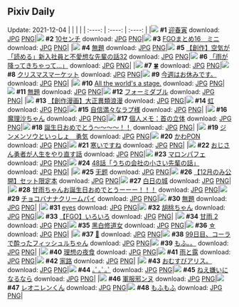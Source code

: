 ## Pixiv Daily
Update: 2021-12-04
|      |      |      |
| :----: | :----: | :----: |
|![](https://pixiv.microyu.workers.dev/c/240x480/img-master/img/2021/12/02/00/00/10/94505020_p0_master1200.jpg) **#1** [迎春寅](https://www.pixiv.net/artworks/94505020) download: [JPG](https://pixiv.microyu.workers.dev/img-original/img/2021/12/02/00/00/10/94505020_p0.jpg) [PNG](https://pixiv.microyu.workers.dev/img-original/img/2021/12/02/00/00/10/94505020_p0.png)|![](https://pixiv.microyu.workers.dev/c/240x480/img-master/img/2021/12/02/19/47/46/94518519_p0_master1200.jpg) **#2** [10センチ](https://www.pixiv.net/artworks/94518519) download: [JPG](https://pixiv.microyu.workers.dev/img-original/img/2021/12/02/19/47/46/94518519_p0.jpg) [PNG](https://pixiv.microyu.workers.dev/img-original/img/2021/12/02/19/47/46/94518519_p0.png)|![](https://pixiv.microyu.workers.dev/c/240x480/img-master/img/2021/12/02/07/15/31/94510097_p0_master1200.jpg) **#3** [FGOまとめ16　ミニ](https://www.pixiv.net/artworks/94510097) download: [JPG](https://pixiv.microyu.workers.dev/img-original/img/2021/12/02/07/15/31/94510097_p0.jpg) [PNG](https://pixiv.microyu.workers.dev/img-original/img/2021/12/02/07/15/31/94510097_p0.png)|
|![](https://pixiv.microyu.workers.dev/c/240x480/img-master/img/2021/12/02/00/00/05/94504960_p0_master1200.jpg) **#4** [無題](https://www.pixiv.net/artworks/94504960) download: [JPG](https://pixiv.microyu.workers.dev/img-original/img/2021/12/02/00/00/05/94504960_p0.jpg) [PNG](https://pixiv.microyu.workers.dev/img-original/img/2021/12/02/00/00/05/94504960_p0.png)|![](https://pixiv.microyu.workers.dev/c/240x480/img-master/img/2021/12/02/18/24/48/94517099_p0_master1200.jpg) **#5** [【創作】空気が「読める」新入社員と不愛想な先輩の話32](https://www.pixiv.net/artworks/94517099) download: [JPG](https://pixiv.microyu.workers.dev/img-original/img/2021/12/02/18/24/48/94517099_p0.jpg) [PNG](https://pixiv.microyu.workers.dev/img-original/img/2021/12/02/18/24/48/94517099_p0.png)|![](https://pixiv.microyu.workers.dev/c/240x480/img-master/img/2021/12/02/00/18/38/94505675_p0_master1200.jpg) **#6** [「雨が降ってきちゃって…」](https://www.pixiv.net/artworks/94505675) download: [JPG](https://pixiv.microyu.workers.dev/img-original/img/2021/12/02/00/18/38/94505675_p0.jpg) [PNG](https://pixiv.microyu.workers.dev/img-original/img/2021/12/02/00/18/38/94505675_p0.png)|
|![](https://pixiv.microyu.workers.dev/c/240x480/img-master/img/2021/12/03/00/03/03/94524644_p0_master1200.jpg) **#7** [🍀](https://www.pixiv.net/artworks/94524644) download: [JPG](https://pixiv.microyu.workers.dev/img-original/img/2021/12/03/00/03/03/94524644_p0.jpg) [PNG](https://pixiv.microyu.workers.dev/img-original/img/2021/12/03/00/03/03/94524644_p0.png)|![](https://pixiv.microyu.workers.dev/c/240x480/img-master/img/2021/12/03/07/30/00/94529545_p0_master1200.jpg) **#8** [クリスマスマーケット](https://www.pixiv.net/artworks/94529545) download: [JPG](https://pixiv.microyu.workers.dev/img-original/img/2021/12/03/07/30/00/94529545_p0.jpg) [PNG](https://pixiv.microyu.workers.dev/img-original/img/2021/12/03/07/30/00/94529545_p0.png)|![](https://pixiv.microyu.workers.dev/c/240x480/img-master/img/2021/12/03/18/37/15/94536680_p0_master1200.jpg) **#9** [今週はお休みです。](https://www.pixiv.net/artworks/94536680) download: [JPG](https://pixiv.microyu.workers.dev/img-original/img/2021/12/03/18/37/15/94536680_p0.jpg) [PNG](https://pixiv.microyu.workers.dev/img-original/img/2021/12/03/18/37/15/94536680_p0.png)|
|![](https://pixiv.microyu.workers.dev/c/240x480/img-master/img/2021/12/02/22/43/52/94522548_p0_master1200.jpg) **#10** [All the world's a stage.](https://www.pixiv.net/artworks/94522548) download: [JPG](https://pixiv.microyu.workers.dev/img-original/img/2021/12/02/22/43/52/94522548_p0.jpg) [PNG](https://pixiv.microyu.workers.dev/img-original/img/2021/12/02/22/43/52/94522548_p0.png)|![](https://pixiv.microyu.workers.dev/c/240x480/img-master/img/2021/12/02/09/14/57/94511015_p0_master1200.jpg) **#11** [無題](https://www.pixiv.net/artworks/94511015) download: [JPG](https://pixiv.microyu.workers.dev/img-original/img/2021/12/02/09/14/57/94511015_p0.jpg) [PNG](https://pixiv.microyu.workers.dev/img-original/img/2021/12/02/09/14/57/94511015_p0.png)|![](https://pixiv.microyu.workers.dev/c/240x480/img-master/img/2021/12/03/00/00/08/94524412_p0_master1200.jpg) **#12** [フォーミダブル](https://www.pixiv.net/artworks/94524412) download: [JPG](https://pixiv.microyu.workers.dev/img-original/img/2021/12/03/00/00/08/94524412_p0.jpg) [PNG](https://pixiv.microyu.workers.dev/img-original/img/2021/12/03/00/00/08/94524412_p0.png)|
|![](https://pixiv.microyu.workers.dev/c/240x480/img-master/img/2021/12/03/01/36/00/94526603_p0_master1200.jpg) **#13** [【創作漫画】大正異類浪漫](https://www.pixiv.net/artworks/94526603) download: [JPG](https://pixiv.microyu.workers.dev/img-original/img/2021/12/03/01/36/00/94526603_p0.jpg) [PNG](https://pixiv.microyu.workers.dev/img-original/img/2021/12/03/01/36/00/94526603_p0.png)|![](https://pixiv.microyu.workers.dev/c/240x480/img-master/img/2021/12/03/00/00/07/94524402_p0_master1200.jpg) **#14** [虹](https://www.pixiv.net/artworks/94524402) download: [JPG](https://pixiv.microyu.workers.dev/img-original/img/2021/12/03/00/00/07/94524402_p0.jpg) [PNG](https://pixiv.microyu.workers.dev/img-original/img/2021/12/03/00/00/07/94524402_p0.png)|![](https://pixiv.microyu.workers.dev/c/240x480/img-master/img/2021/12/03/00/00/06/94524397_p0_master1200.jpg) **#15** [自信満々なラプ様](https://www.pixiv.net/artworks/94524397) download: [JPG](https://pixiv.microyu.workers.dev/img-original/img/2021/12/03/00/00/06/94524397_p0.jpg) [PNG](https://pixiv.microyu.workers.dev/img-original/img/2021/12/03/00/00/06/94524397_p0.png)|
|![](https://pixiv.microyu.workers.dev/c/240x480/img-master/img/2021/12/03/00/36/49/94525505_p0_master1200.jpg) **#16** [魔理沙ちゃん](https://www.pixiv.net/artworks/94525505) download: [JPG](https://pixiv.microyu.workers.dev/img-original/img/2021/12/03/00/36/49/94525505_p0.jpg) [PNG](https://pixiv.microyu.workers.dev/img-original/img/2021/12/03/00/36/49/94525505_p0.png)|![](https://pixiv.microyu.workers.dev/c/240x480/img-master/img/2021/12/03/09/00/00/94530223_p0_master1200.jpg) **#17** [個人メモ：首の立体](https://www.pixiv.net/artworks/94530223) download: [JPG](https://pixiv.microyu.workers.dev/img-original/img/2021/12/03/09/00/00/94530223_p0.jpg) [PNG](https://pixiv.microyu.workers.dev/img-original/img/2021/12/03/09/00/00/94530223_p0.png)|![](https://pixiv.microyu.workers.dev/c/240x480/img-master/img/2021/12/02/13/47/39/94513539_p0_master1200.jpg) **#18** [誕生日おめでとう～～～～！！](https://www.pixiv.net/artworks/94513539) download: [JPG](https://pixiv.microyu.workers.dev/img-original/img/2021/12/02/13/47/39/94513539_p0.jpg) [PNG](https://pixiv.microyu.workers.dev/img-original/img/2021/12/02/13/47/39/94513539_p0.png)|
|![](https://pixiv.microyu.workers.dev/c/240x480/img-master/img/2021/12/03/19/00/06/94537104_p0_master1200.jpg) **#19** [ジンメンソウといっしょ　勇気](https://www.pixiv.net/artworks/94537104) download: [JPG](https://pixiv.microyu.workers.dev/img-original/img/2021/12/03/19/00/06/94537104_p0.jpg) [PNG](https://pixiv.microyu.workers.dev/img-original/img/2021/12/03/19/00/06/94537104_p0.png)|![](https://pixiv.microyu.workers.dev/c/240x480/img-master/img/2021/12/02/02/48/23/94508123_p0_master1200.jpg) **#20** [かわPON](https://www.pixiv.net/artworks/94508123) download: [JPG](https://pixiv.microyu.workers.dev/img-original/img/2021/12/02/02/48/23/94508123_p0.jpg) [PNG](https://pixiv.microyu.workers.dev/img-original/img/2021/12/02/02/48/23/94508123_p0.png)|![](https://pixiv.microyu.workers.dev/c/240x480/img-master/img/2021/12/02/00/00/05/94504966_p0_master1200.jpg) **#21** [寒いですね](https://www.pixiv.net/artworks/94504966) download: [JPG](https://pixiv.microyu.workers.dev/img-original/img/2021/12/02/00/00/05/94504966_p0.jpg) [PNG](https://pixiv.microyu.workers.dev/img-original/img/2021/12/02/00/00/05/94504966_p0.png)|
|![](https://pixiv.microyu.workers.dev/c/240x480/img-master/img/2021/12/02/17/30/21/94516155_p0_master1200.jpg) **#22** [おじさん勇者が人生をやり直す話](https://www.pixiv.net/artworks/94516155) download: [JPG](https://pixiv.microyu.workers.dev/img-original/img/2021/12/02/17/30/21/94516155_p0.jpg) [PNG](https://pixiv.microyu.workers.dev/img-original/img/2021/12/02/17/30/21/94516155_p0.png)|![](https://pixiv.microyu.workers.dev/c/240x480/img-master/img/2021/12/02/22/16/04/94521896_p0_master1200.jpg) **#23** [マロンパフェ](https://www.pixiv.net/artworks/94521896) download: [JPG](https://pixiv.microyu.workers.dev/img-original/img/2021/12/02/22/16/04/94521896_p0.jpg) [PNG](https://pixiv.microyu.workers.dev/img-original/img/2021/12/02/22/16/04/94521896_p0.png)|![](https://pixiv.microyu.workers.dev/c/240x480/img-master/img/2021/12/03/17/30/01/94535496_p0_master1200.jpg) **#24** [48話「うちの会社の小さい先輩の話」](https://www.pixiv.net/artworks/94535496) download: [JPG](https://pixiv.microyu.workers.dev/img-original/img/2021/12/03/17/30/01/94535496_p0.jpg) [PNG](https://pixiv.microyu.workers.dev/img-original/img/2021/12/03/17/30/01/94535496_p0.png)|
|![](https://pixiv.microyu.workers.dev/c/240x480/img-master/img/2021/12/02/19/42/00/94518429_p0_master1200.jpg) **#25** [无题](https://www.pixiv.net/artworks/94518429) download: [JPG](https://pixiv.microyu.workers.dev/img-original/img/2021/12/02/19/42/00/94518429_p0.jpg) [PNG](https://pixiv.microyu.workers.dev/img-original/img/2021/12/02/19/42/00/94518429_p0.png)|![](https://pixiv.microyu.workers.dev/c/240x480/img-master/img/2021/12/02/01/08/09/94506717_p0_master1200.jpg) **#26** [【12月のみ公開】セット限定本](https://www.pixiv.net/artworks/94506717) download: [JPG](https://pixiv.microyu.workers.dev/img-original/img/2021/12/02/01/08/09/94506717_p0.jpg) [PNG](https://pixiv.microyu.workers.dev/img-original/img/2021/12/02/01/08/09/94506717_p0.png)|![](https://pixiv.microyu.workers.dev/c/240x480/img-master/img/2021/12/02/18/19/35/94517035_p0_master1200.jpg) **#27** [白日の城](https://www.pixiv.net/artworks/94517035) download: [JPG](https://pixiv.microyu.workers.dev/img-original/img/2021/12/02/18/19/35/94517035_p0.jpg) [PNG](https://pixiv.microyu.workers.dev/img-original/img/2021/12/02/18/19/35/94517035_p0.png)|
|![](https://pixiv.microyu.workers.dev/c/240x480/img-master/img/2021/12/02/07/10/44/94510053_p0_master1200.jpg) **#28** [甘雨ちゃんお誕生日おめでとうーーー！！！](https://www.pixiv.net/artworks/94510053) download: [JPG](https://pixiv.microyu.workers.dev/img-original/img/2021/12/02/07/10/44/94510053_p0.jpg) [PNG](https://pixiv.microyu.workers.dev/img-original/img/2021/12/02/07/10/44/94510053_p0.png)|![](https://pixiv.microyu.workers.dev/c/240x480/img-master/img/2021/12/03/20/30/01/94538780_p0_master1200.jpg) **#29** [チョコバナナクリームパイ](https://www.pixiv.net/artworks/94538780) download: [JPG](https://pixiv.microyu.workers.dev/img-original/img/2021/12/03/20/30/01/94538780_p0.jpg) [PNG](https://pixiv.microyu.workers.dev/img-original/img/2021/12/03/20/30/01/94538780_p0.png)|![](https://pixiv.microyu.workers.dev/c/240x480/img-master/img/2021/12/02/01/00/00/94506570_p0_master1200.jpg) **#30** [無題](https://www.pixiv.net/artworks/94506570) download: [JPG](https://pixiv.microyu.workers.dev/img-original/img/2021/12/02/01/00/00/94506570_p0.jpg) [PNG](https://pixiv.microyu.workers.dev/img-original/img/2021/12/02/01/00/00/94506570_p0.png)|
|![](https://pixiv.microyu.workers.dev/c/240x480/img-master/img/2021/12/02/01/27/34/94507045_p0_master1200.jpg) **#31** [eyes](https://www.pixiv.net/artworks/94507045) download: [JPG](https://pixiv.microyu.workers.dev/img-original/img/2021/12/02/01/27/34/94507045_p0.jpg) [PNG](https://pixiv.microyu.workers.dev/img-original/img/2021/12/02/01/27/34/94507045_p0.png)|![](https://pixiv.microyu.workers.dev/c/240x480/img-master/img/2021/12/02/00/28/17/94505897_p0_master1200.jpg) **#32** [胡桃ちゃん](https://www.pixiv.net/artworks/94505897) download: [JPG](https://pixiv.microyu.workers.dev/img-original/img/2021/12/02/00/28/17/94505897_p0.jpg) [PNG](https://pixiv.microyu.workers.dev/img-original/img/2021/12/02/00/28/17/94505897_p0.png)|![](https://pixiv.microyu.workers.dev/c/240x480/img-master/img/2021/12/03/00/07/26/94524786_p0_master1200.jpg) **#33** [【FGO】いろいろ](https://www.pixiv.net/artworks/94524786) download: [JPG](https://pixiv.microyu.workers.dev/img-original/img/2021/12/03/00/07/26/94524786_p0.jpg) [PNG](https://pixiv.microyu.workers.dev/img-original/img/2021/12/03/00/07/26/94524786_p0.png)|
|![](https://pixiv.microyu.workers.dev/c/240x480/img-master/img/2021/12/02/15/15/27/94507604_p0_master1200.jpg) **#34** [甘雨 2](https://www.pixiv.net/artworks/94507604) download: [JPG](https://pixiv.microyu.workers.dev/img-original/img/2021/12/02/15/15/27/94507604_p0.jpg) [PNG](https://pixiv.microyu.workers.dev/img-original/img/2021/12/02/15/15/27/94507604_p0.png)|![](https://pixiv.microyu.workers.dev/c/240x480/img-master/img/2021/12/02/11/21/01/94512038_p0_master1200.jpg) **#35** [黑白修道女](https://www.pixiv.net/artworks/94512038) download: [JPG](https://pixiv.microyu.workers.dev/img-original/img/2021/12/02/11/21/01/94512038_p0.jpg) [PNG](https://pixiv.microyu.workers.dev/img-original/img/2021/12/02/11/21/01/94512038_p0.png)|![](https://pixiv.microyu.workers.dev/c/240x480/img-master/img/2021/12/02/00/00/06/94504976_p0_master1200.jpg) **#36** [☆](https://www.pixiv.net/artworks/94504976) download: [JPG](https://pixiv.microyu.workers.dev/img-original/img/2021/12/02/00/00/06/94504976_p0.jpg) [PNG](https://pixiv.microyu.workers.dev/img-original/img/2021/12/02/00/00/06/94504976_p0.png)|
|![](https://pixiv.microyu.workers.dev/c/240x480/img-master/img/2021/12/02/13/27/19/94513351_p0_master1200.jpg) **#37** [🐻](https://www.pixiv.net/artworks/94513351) download: [JPG](https://pixiv.microyu.workers.dev/img-original/img/2021/12/02/13/27/19/94513351_p0.jpg) [PNG](https://pixiv.microyu.workers.dev/img-original/img/2021/12/02/13/27/19/94513351_p0.png)|![](https://pixiv.microyu.workers.dev/c/240x480/img-master/img/2021/12/02/08/00/00/94510468_p0_master1200.jpg) **#38** [99日目、コーラで酔ったフィッシュルちゃん](https://www.pixiv.net/artworks/94510468) download: [JPG](https://pixiv.microyu.workers.dev/img-original/img/2021/12/02/08/00/00/94510468_p0.jpg) [PNG](https://pixiv.microyu.workers.dev/img-original/img/2021/12/02/08/00/00/94510468_p0.png)|![](https://pixiv.microyu.workers.dev/c/240x480/img-master/img/2021/12/02/05/13/58/94509232_p0_master1200.jpg) **#39** [もふ。。](https://www.pixiv.net/artworks/94509232) download: [JPG](https://pixiv.microyu.workers.dev/img-original/img/2021/12/02/05/13/58/94509232_p0.jpg) [PNG](https://pixiv.microyu.workers.dev/img-original/img/2021/12/02/05/13/58/94509232_p0.png)|
|![](https://pixiv.microyu.workers.dev/c/240x480/img-master/img/2021/12/03/00/51/04/94525796_p0_master1200.jpg) **#40** [理想の夜食](https://www.pixiv.net/artworks/94525796) download: [JPG](https://pixiv.microyu.workers.dev/img-original/img/2021/12/03/00/51/04/94525796_p0.jpg) [PNG](https://pixiv.microyu.workers.dev/img-original/img/2021/12/03/00/51/04/94525796_p0.png)|![](https://pixiv.microyu.workers.dev/c/240x480/img-master/img/2021/12/03/00/18/16/94525092_p0_master1200.jpg) **#41** [雨と露](https://www.pixiv.net/artworks/94525092) download: [JPG](https://pixiv.microyu.workers.dev/img-original/img/2021/12/03/00/18/16/94525092_p0.jpg) [PNG](https://pixiv.microyu.workers.dev/img-original/img/2021/12/03/00/18/16/94525092_p0.png)|![](https://pixiv.microyu.workers.dev/c/240x480/img-master/img/2021/12/02/00/00/08/94504995_p0_master1200.jpg) **#42** [家路](https://www.pixiv.net/artworks/94504995) download: [JPG](https://pixiv.microyu.workers.dev/img-original/img/2021/12/02/00/00/08/94504995_p0.jpg) [PNG](https://pixiv.microyu.workers.dev/img-original/img/2021/12/02/00/00/08/94504995_p0.png)|
|![](https://pixiv.microyu.workers.dev/c/240x480/img-master/img/2021/12/02/21/14/00/94520372_p0_master1200.jpg) **#43** [おむすびアリス。](https://www.pixiv.net/artworks/94520372) download: [JPG](https://pixiv.microyu.workers.dev/img-original/img/2021/12/02/21/14/00/94520372_p0.jpg) [PNG](https://pixiv.microyu.workers.dev/img-original/img/2021/12/02/21/14/00/94520372_p0.png)|![](https://pixiv.microyu.workers.dev/c/240x480/img-master/img/2021/12/03/00/28/30/94525318_p0_master1200.jpg) **#44** [｡ﾟ｡ﾟ｡ﾟ](https://www.pixiv.net/artworks/94525318) download: [JPG](https://pixiv.microyu.workers.dev/img-original/img/2021/12/03/00/28/30/94525318_p0.jpg) [PNG](https://pixiv.microyu.workers.dev/img-original/img/2021/12/03/00/28/30/94525318_p0.png)|![](https://pixiv.microyu.workers.dev/c/240x480/img-master/img/2021/12/03/00/56/39/94525903_p0_master1200.jpg) **#45** [ねえ嫌いになるなら](https://www.pixiv.net/artworks/94525903) download: [JPG](https://pixiv.microyu.workers.dev/img-original/img/2021/12/03/00/56/39/94525903_p0.jpg) [PNG](https://pixiv.microyu.workers.dev/img-original/img/2021/12/03/00/56/39/94525903_p0.png)|
|![](https://pixiv.microyu.workers.dev/c/240x480/img-master/img/2021/12/03/00/00/10/94524432_p0_master1200.jpg) **#46** [軍服邪ンヌ](https://www.pixiv.net/artworks/94524432) download: [JPG](https://pixiv.microyu.workers.dev/img-original/img/2021/12/03/00/00/10/94524432_p0.jpg) [PNG](https://pixiv.microyu.workers.dev/img-original/img/2021/12/03/00/00/10/94524432_p0.png)|![](https://pixiv.microyu.workers.dev/c/240x480/img-master/img/2021/12/02/00/11/38/94505480_p0_master1200.jpg) **#47** [レオニレンくん](https://www.pixiv.net/artworks/94505480) download: [JPG](https://pixiv.microyu.workers.dev/img-original/img/2021/12/02/00/11/38/94505480_p0.jpg) [PNG](https://pixiv.microyu.workers.dev/img-original/img/2021/12/02/00/11/38/94505480_p0.png)|![](https://pixiv.microyu.workers.dev/c/240x480/img-master/img/2021/12/02/05/12/01/94509218_p0_master1200.jpg) **#48** [もふもふ](https://www.pixiv.net/artworks/94509218) download: [JPG](https://pixiv.microyu.workers.dev/img-original/img/2021/12/02/05/12/01/94509218_p0.jpg) [PNG](https://pixiv.microyu.workers.dev/img-original/img/2021/12/02/05/12/01/94509218_p0.png)|
